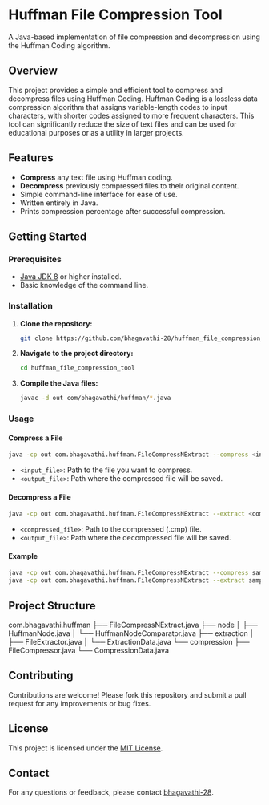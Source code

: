 # Huffman File Compression Tool

A Java-based implementation of file compression and decompression using the Huffman Coding algorithm.

## Overview

This project provides a simple and efficient tool to compress and decompress files using Huffman Coding. Huffman Coding is a lossless data compression algorithm that assigns variable-length codes to input characters, with shorter codes assigned to more frequent characters. This tool can significantly reduce the size of text files and can be used for educational purposes or as a utility in larger projects.

## Features

- **Compress** any text file using Huffman coding.
- **Decompress** previously compressed files to their original content.
- Simple command-line interface for ease of use.
- Written entirely in Java.
- Prints compression percentage after successful compression.

## Getting Started

### Prerequisites

- [Java JDK 8](https://www.oracle.com/java/technologies/javase/javase-jdk8-downloads.html) or higher installed.
- Basic knowledge of the command line.

### Installation

1. **Clone the repository:**
   ```sh
   git clone https://github.com/bhagavathi-28/huffman_file_compression_tool.git
   ```
2. **Navigate to the project directory:**
   ```sh
   cd huffman_file_compression_tool
   ```
3. **Compile the Java files:**
   ```sh
   javac -d out com/bhagavathi/huffman/*.java
   ```

### Usage

#### Compress a File

```sh
java -cp out com.bhagavathi.huffman.FileCompressNExtract --compress <input_file> <output_file>
```

- `<input_file>`: Path to the file you want to compress.
- `<output_file>`: Path where the compressed file will be saved.

#### Decompress a File

```sh
java -cp out com.bhagavathi.huffman.FileCompressNExtract --extract <compressed_file> <output_file>
```

- `<compressed_file>`: Path to the compressed (.cmp) file.
- `<output_file>`: Path where the decompressed file will be saved.

#### Example

```sh
java -cp out com.bhagavathi.huffman.FileCompressNExtract --compress sample.txt sample.cmp
java -cp out com.bhagavathi.huffman.FileCompressNExtract --extract sample.cmp decompressed_sample.txt
```

## Project Structure

com.bhagavathi.huffman
├── FileCompressNExtract.java
├── node
│ ├── HuffmanNode.java
│ └── HuffmanNodeComparator.java
├── extraction
│ ├── FileExtractor.java
│ └── ExtractionData.java
└── compression
├── FileCompressor.java
└── CompressionData.java

## Contributing

Contributions are welcome! Please fork this repository and submit a pull request for any improvements or bug fixes.

## License

This project is licensed under the [MIT License](LICENSE).

## Contact

For any questions or feedback, please contact [bhagavathi-28](https://github.com/bhagavathi-28).
